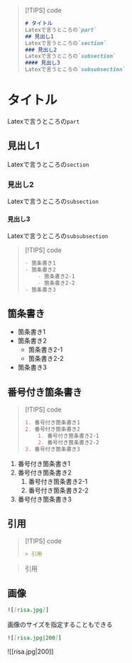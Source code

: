 > [!TIPS] code
> ```markdown
> # タイトル
> Latexで言うところの`part`
> ## 見出し1
> Latexで言うところの`section`
> ### 見出し2
> Latexで言うところの`subsection`
> #### 見出し3
> Latexで言うところの`subsubsection`

# タイトル
Latexで言うところの`part`
## 見出し1
Latexで言うところの`section`
### 見出し2
Latexで言うところの`subsection`
#### 見出し3
Latexで言うところの`subsubsection`

> [!TIPS] code
> ```markdown
> - 箇条書き1
> - 箇条書き2
>     - 箇条書き2-1
>     - 箇条書き2-2
> - 箇条書き3
> ```

## 箇条書き
- 箇条書き1
- 箇条書き2
    - 箇条書き2-1
    - 箇条書き2-2
- 箇条書き3

## 番号付き箇条書き
> [!TIPS] code
> ```markdown
> 1. 番号付き箇条書き1
> 2. 番号付き箇条書き2
>     1. 番号付き箇条書き2-1
>     2. 番号付き箇条書き2-2
> 3. 番号付き箇条書き3
> ```

1. 番号付き箇条書き1
2. 番号付き箇条書き2
    1. 番号付き箇条書き2-1
    2. 番号付き箇条書き2-2
3. 番号付き箇条書き3

## 引用
> [!TIPS] code
> ```markdown
> > 引用

> 引用

## 画像
```markdown
![[risa.jpg]]
```

画像のサイズを指定することもできる
```markdown
![[risa.jpg|200]]
```
![[risa.jpg|200]]